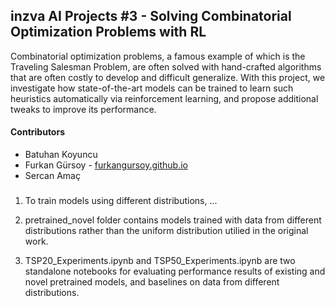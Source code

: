 ## inzva AI Projects #3 - Solving Combinatorial Optimization Problems with RL


Combinatorial optimization problems, a famous example of which is the Traveling Salesman Problem, are often solved with hand-crafted
algorithms that are often costly to develop and difficult generalize. With this project, we investigate how state-of-the-art models can be
trained to learn such heuristics automatically via reinforcement learning, and propose additional tweaks to improve its performance.

#### Contributors

- Batuhan Koyuncu 
- Furkan Gürsoy - [furkangursoy.github.io](http://furkangursoy.github.io)
- Sercan Amaç


###

1. To train models using different distributions, ...

2. pretrained_novel folder contains models trained with data from different distributions rather than the uniform distribution utilied in the original work.

3. TSP20_Experiments.ipynb and TSP50_Experiments.ipynb are two standalone notebooks for evaluating performance results of existing and novel pretrained models, and baselines on data from different distributions.
